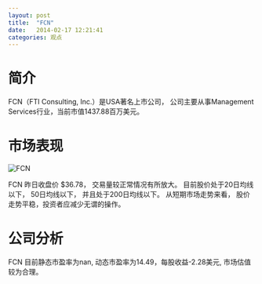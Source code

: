 ```yaml
---
layout: post
title:  "FCN"
date:   2014-02-17 12:21:41
categories: 观点
---
```


# 简介
FCN（FTI Consulting, Inc.）是USA著名上市公司，
公司主要从事Management Services行业，当前市值1437.88百万美元。

# 市场表现

![FCN](http://finviz.com/chart.ashx?t=FCN&ty=c&ta=1&p=d&s=l)

FCN 昨日收盘价 $36.78，
交易量较正常情况有所放大。
目前股价处于20日均线以下，
50日均线以下，
并且处于200日均线以下。
从短期市场走势来看，
股价走势平稳，投资者应减少无谓的操作。

# 公司分析
FCN 目前静态市盈率为nan, 动态市盈率为14.49，每股收益-2.28美元,
市场估值较为合理。
